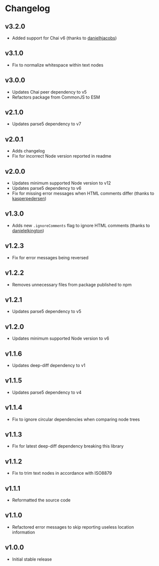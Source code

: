 # Changelog

## v3.2.0

- Added support for Chai v6 (thanks to [danielhjacobs](https://github.com/danielhjacobs))

## v3.1.0

- Fix to normalize whitespace within text nodes

## v3.0.0

- Updates Chai peer dependency to v5
- Refactors package from CommonJS to ESM

## v2.1.0

- Updates parse5 dependency to v7

## v2.0.1

- Adds changelog
- Fix for incorrect Node version reported in readme

## v2.0.0

- Updates minimum supported Node version to v12
- Updates parse5 dependency to v6
- Fix for missing error messages when HTML comments differ (thanks to [kasperpedersen](https://github.com/kasperpedersen))

## v1.3.0

- Adds new `.ignoreComments` flag to ignore HTML comments (thanks to [danielelkington](https://github.com/danielelkington))

## v1.2.3

- Fix for error messages being reversed

## v1.2.2

- Removes unnecessary files from package published to npm

## v1.2.1

- Updates parse5 dependency to v5

## v1.2.0

- Updates minimum supported Node version to v6

## v1.1.6

- Updates deep-diff dependency to v1

## v1.1.5

- Updates parse5 dependency to v4

## v1.1.4

- Fix to ignore circular dependencies when comparing node trees

## v1.1.3

- Fix for latest deep-diff dependency breaking this library

## v1.1.2

- Fix to trim text nodes in accordance with ISO8879

## v1.1.1

- Reformatted the source code

## v1.1.0

- Refactored error messages to skip reporting useless location information

## v1.0.0

- Initial stable release
